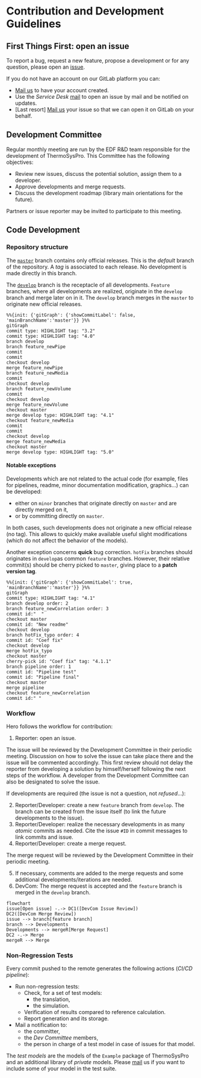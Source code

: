 # Contribution and Development Guidelines

## First Things First: open an issue
To report a bug, request a new feature, propose a development or for any question, please open an [issue](https://gitlab.pam-retd.fr/thermosysproandco/ThermoSysPro/-/issues).

If you do not have an account on our GitLab platform you can:
- [Mail us](mailto:) to have your account created.
- Use the *Service Desk* [mail](mailto:) to open an issue by mail and be notified on updates.
- [Last resort] [Mail us](mailto:) your issue so that we can open it on GitLab on your behalf. 

## Development Committee
Regular monthly meeting are run by the EDF R&D team responsible for the development of ThermoSysPro. 
This Committee has the following objectives:
- Review new issues, discuss the potential solution, assign them to a developer.
- Approve developments and merge requests.
- Discuss the development roadmap (library main orientations for the future).

Partners or issue reporter may be invited to participate to this meeting.

## Code Development

### Repository structure
The [`master`](https://gitlab.pam-retd.fr/thermosysproandco/ThermoSysPro/-/tree/master?ref_type=heads) branch contains only official releases. This is the *default* branch of the repository. A *tag* is associated to each release. No development is made directly in this branch.

The [`develop`]() branch is the receptacle of all developments. `Feature` branches, where all developments are realized, originate in the `develop` branch and merge later on in it. The `develop` branch merges in the `master` to originate new official releases. 

```mermaid
%%{init: {'gitGraph': {'showCommitLabel': false, 'mainBranchName':'master'}} }%%
gitGraph
commit type: HIGHLIGHT tag: "3.2"
commit type: HIGHLIGHT tag: "4.0"
branch develop
branch feature_newPipe
commit
commit
checkout develop
merge feature_newPipe
branch feature_newMedia
commit
checkout develop
branch feature_newVolume
commit
checkout develop
merge feature_newVolume
checkout master
merge develop type: HIGHLIGHT tag: "4.1"
checkout feature_newMedia
commit
commit
checkout develop
merge feature_newMedia
checkout master
merge develop type: HIGHLIGHT tag: "5.0"

```
#### Notable exceptions
Developments which are not related to the actual code (for example, files for pipelines, readme, minor documentation modification, graphics...) can be developed:
- either on `minor` branches that originate directly on `master` and are directly merged on it,
- or by committing directly on `master`.

In both cases, such developments does not originate a new official release (no tag). This allows to quickly make available useful slight modifications (which do not affect the behavior of the models).

Another exception concerns **quick** bug correction. `hotFix` branches should originates in `develop`as common `feature` branches. However, their relative commit(s) should be cherry picked to `master`, giving place to a **patch version tag**. 

```mermaid
%%{init: {'gitGraph': {'showCommitLabel': true, 'mainBranchName':'master'}} }%%
gitGraph
commit type: HIGHLIGHT tag: "4.1"
branch develop order: 2
branch feature_newCorrelation order: 3
commit id:"  "
checkout master
commit id: "New readme"
checkout develop
branch hotFix_typo order: 4
commit id: "Coef fix"
checkout develop
merge hotFix_typo
checkout master
cherry-pick id: "Coef fix" tag: "4.1.1"
branch pipeline order: 1
commit id: "Pipeline test"
commit id: "Pipeline final"
checkout master
merge pipeline
checkout feature_newCorrelation
commit id:" "
```

### Workflow
Hero follows the workflow for contribution:
1. Reporter: open an issue.

The issue will be reviewed by the Development Committee in their periodic meeting. Discussion on how to solve the issue can take place there and the issue will be commented accordingly. This first review should not delay the reporter from developing a solution by himself/herself following the next steps of the workflow. A developer from the Development Committee can also be designated to solve the issue.

If developments are required (the issue is not a question, not *refused*...): 

2. Reporter/Developer: create a new `feature` branch from `develop`. The branch can be created from the issue itself (to link the future developments to the issue).
1. Reporter/Developer: realize the necessary developments in as many *atomic* commits as needed. Cite the issue `#ID` in commit messages to link commits and issue.
1. Reporter/Developer: create a merge request. 

The merge request will be reviewed by the Development Committee in their periodic meeting. 

5. If necessary, comments are added to the merge requests and some additional developments/iterations are needed.
1. DevCom: The merge request is accepted and the `feature` branch is merged in the `develop` branch.




```mermaid
flowchart
issue[Open issue] -.-> DC1([DevCom Issue Review])
DC2([DevCom Merge Review])
issue --> branch[feature branch]
branch --> Developments
Developments --> mergeR[Merge Request]
DC2 -.-> Merge
mergeR --> Merge 

```

### Non-Regression Tests 
Every commit pushed to the remote generates the following actions (*CI/CD pipeline*):

- Run non-regression tests:
    - Check, for a set of test models:
        - the translation,
        - the simulation.
    - Verification of results compared to reference calculation.
    - Report generation and its storage.
- Mail a notification to:
    - the committer, 
    - the *Dev Committee* members,
    - the person in charge of a test model in case of issues for that model. 
     
The *test models* are the models of the `Example` package of ThermoSysPro and an additional library of *private* models. Please [mail](mailto:giorgio.simonini@edf.fr) us if you want to include some of your model in the test suite.
